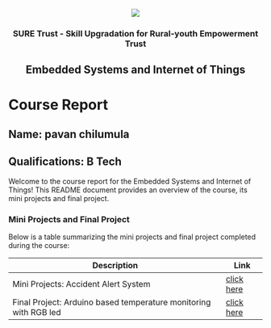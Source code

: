 <!-- PROJECT LOGO -->
<br />

<div align="center">
   <img src='https://user-images.githubusercontent.com/73131499/166115643-d3187f47-d38f-41b2-ae42-5ecbbc60de14.png' />


<h3 align="center">SURE Trust - Skill Upgradation for Rural-youth Empowerment Trust</h3>
  <h2>Embedded Systems and Internet of Things</h2>
</div>

# Course Report

## Name: pavan chilumula

## Qualifications: B Tech

Welcome to the course report for the Embedded Systems and Internet of Things! This README document provides an overview of the course, its mini projects and final project.

### Mini Projects and Final Project

Below is a table summarizing the mini projects and final project completed during the course:

| Description                               | Link                                    |
|-------------------------------------------|-----------------------------------------|
| Mini Projects:    Accident Alert System  |[click here](https://github.com/Pavanchilumula/G7_ES/tree/main/Mini%20Projects/Pavan)                         |
| Final Project: Arduino based temperature monitoring with RGB led    | [click here](https://github.com/Pavanchilumula/G7_ES/tree/main/Final%20Capstone%20Project/Pavan)                        |
